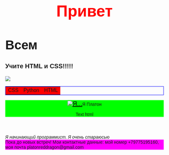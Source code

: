 <html>
    <body style="font-family: sans-serif">
    <title>Название окна</title>
    <h1 style="font-size:50px; text-align: center; color: red">Привет</h1>
    <h2 style="font-size:40px">Всем</h2>
    <p style="font-size:20px"><b>Учите HTML и CSS!!!!!</b></p>
    <img src = "https://upload.wikimedia.org/wikipedia/commons/d/d5/CSS3_logo_and_wordmark.svg"/>
    <table style="border: 1px solid blue">
        <tr>
            <td style="font-size:50p; background-color: red">CSS</td>
            <td style="font-size:50p; background-color: red">Python</td>
            <td style="font-size:50p; background-color: red">HTML</td>
        </tr>
    </table>
    <header style="background: #00ff00"> <img src="C:\Users\plato\Downloads\Group 1.png"/><a href="#html" style="color:black; font-size:20px;">Я...</a>Я Платон<p id="html">Text html</p></header>
    <main><i>Я начинающий программист. Я очень стараюсью</i></main>
    <footer style="background: #ff00ff">Пока до новых встреч! Мои контактные данные: мой номер +79775195160, моя почта platonreddragon@gmail.com</footer>
    </body>
</html>
